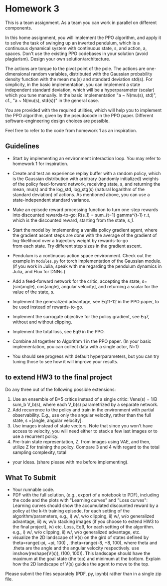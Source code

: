 # Homework 3

This is a team assignment. As a team you can work in parallel on different components. 

In this home assignment, you will implement the PPO algorithm, and apply 
it to solve the task of swinging up an inverted pendulum, which is a  continuous dynamical 
system with continuous state, s, and action, a, spaces. Don't use the existing PPO codebases
in your solution (avoid plagiarism). Design your own solution/architecture. 

The actions are torque to the pivot point of the pole. The actions are one-dimensional
random variables, distributed with the Gaussian probability density function with the 
mean mu(s) and standard deviation std(s). For simplicity, in the basic implementation, 
you can implement a state independent standard deviation, which will be a 
hyperparameter (scalar) which you tune manually. In the basic implementation "a ~ N(mu(s), std)",
cf., "a ~ N(mu(s), std(s))" in the general case.

You are provided with the required utilities, which will help you to implement 
the PPO algorithm, given by the pseudocode in the PPO paper.
Different software-engineering design choices are possible.

Feel free to refer to the code from homework 1 as an inspiration. 


## Guidelines

* Start by implementing an environment interaction loop. You may refer to homework 1 for inspiration. 

* Create and test an experience replay buffer with a random policy, which is the 
Gaussian distribution with arbitrary (randomly initialized) weights of the policy feed-forward network,
receiving state, s, and returning the mean, mu(s) and the log_std, log_stg(s) 
(natural logarithm of the standard deviation) of actions.  As mentioned above, you can use 
a state-independent standard variance.

* Make an episode reward processing function to turn one-step rewards into discounted rewards-to-go:
R(s_1) = sum_{t=1} gamma^{t-1} r_t, which is the discounted reward, starting from the state, s_1.

* Start the model by implementing a vanilla policy gradient agent, where the gradient ascent steps
are done with the average of the gradient of log-likelihood over a trajectory weight by rewards-to-go   
from each state. Try different step sizes in the gradient ascent.  

* Pendulum is a continuous action space environment. 
Check out the example in `Modules.py` for torch implementation of the Gaussian module.  (if you work in Julia, speak with me regarding the pendulum dynamics in Julia, and Flux for DNNs.)

* Add a feed-forward network for the critic, accepting the state, s=[sin(angle), cos(angle), angular velocity], and returning a scalar for the value of the state, s.

* Implement the generalized advantage, see Eq11-12 in the PPO paper, to be used instead of rewards-to-go.

* Implement the surrogate objective for the policy gradient, see Eq7, without and without clipping. 

* Implement the total loss, see Eq9 in the PPO.    

* Combine all together to Algorithm 1 in the PPO paper. (In your basic implementation, you can collect data with a single actor, N=1)

* You should see progress with default hyperparameters, but you can try tuning those to 
see how it will improve your results. 
 

## to extend HW3 to the final project

Do any three out of the following possible extensions:   
1. Use an ensemble of B=5 critics instead of a single critic: Vens(s) = 1/B sum_b V_b(s), where each V_b(s) parametrized by a separate network.  
2. Add recurrence to the policy and train in the environment with partial observability. E.g., use only the angular velocity, rather than the full state, s =[angle, angular velocity]. 
3. Use images instead of state vectors. Note that since you won't have 
access to velocity, you will need either to stack a few last images or to use a recurrent policy.
4. Pre-train state representation, Z, from images using VAE, and then, utilize Z for training the policy. Compare 3 and 4 with regard to the total sampling complexity, total 
- your ideas. (share please with me before implementing). 


## What To Submit
- Your runnable code.
- PDF with the full solution, (e.g., export of a notebook to PDF), including the code and the plots with "Learning curves" and "Loss curves":
   Learning curves should show the accumulated discounted reward by a policy at the k-th training episode, for each setting of the algorithm/parameters, e.g., i) w/, w/o clipping, ii) w/, w/o generalized advantage, iii) w, w/o stacking images (if you choose to extend HW3 to the final project), iv) etc. 
  Loss, Eq9, for each setting of the algorithm. e.g., i) w/, w/o clipping, ii) w/, w/o generalized advantage, etc.
- visualize the 2D landscape of V(s) on the gird of states defined by theta=range(-pi, +pi,  100) , .theta=range(-8, +8, 100), where theta and .theta are the angle and the angular velocity respectively. use imshow(reshape(V(s)), (100, 100)). This landscape should have the maximum at the goal state (the top) and minimum at the bottom. Explain how the 2D landscape of V(s) guides the agent to move to the top. 


Please submit the files separately (PDF, py, ipynb) rather than in a single zip file. 
